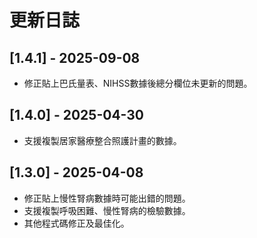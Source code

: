 # 更新日誌

## [1.4.1] - 2025-09-08
* 修正貼上巴氏量表、NIHSS數據後總分欄位未更新的問題。

## [1.4.0] - 2025-04-30
* 支援複製居家醫療整合照護計畫的數據。

## [1.3.0] - 2025-04-08
* 修正貼上慢性腎病數據時可能出錯的問題。
* 支援複製呼吸困難、慢性腎病的檢驗數據。
* 其他程式碼修正及最佳化。
